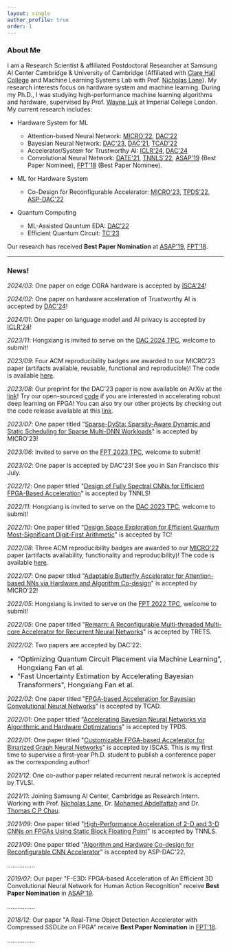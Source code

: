 ```yaml
---
layout: single
author_profile: true
order: 1
---
```


### About Me

I am a Research Scientist & affiliated Postdoctoral Researcher at Samsung AI Center Cambridge & University of Cambridge (Affiliated with [Clare Hall College](https://www.clarehall.cam.ac.uk/) and Machine Learning Systems Lab with Prof. [Nicholas Lane](http://niclane.org/lab/)).
My research interests focus on hardware system and machine learning. During my Ph.D., I was studying high-performance machine learning algorithms and hardware, supervised by Prof. [Wayne Luk](https://www.imperial.ac.uk/people/w.luk) at Imperial College London. My current research includes:

- Hardware System for ML
    - Attention-based Neural Network: [MICRO'22](https://arxiv.org/abs/2209.09570), [DAC'22](https://dl.acm.org/doi/abs/10.1145/3489517.3530451)
    - Bayesian Neural Network: [DAC'23](https://arxiv.org/pdf/2308.06849.pdf), [DAC'21](https://ieeexplore.ieee.org/abstract/document/9586137), [TCAD'22](https://ieeexplore.ieee.org/document/9743481/)
    - Accelerator/System for Trustworthy AI: [ICLR'24](https://openreview.net/pdf?id=zzqn5G9fjn), [DAC'24](https://os-hxfan.github.io/)
    - Convolutional Neural Network: [DATE'21](https://www.doc.ic.ac.uk/~wl/papers/21/date21sl.pdf), [TNNLS'22](https://ieeexplore.ieee.org/abstract/document/9570135), [ASAP'19](https://ieeexplore.ieee.org/abstract/document/8825127) (Best Paper Nominee), [FPT'18](https://www.doc.ic.ac.uk/~wl/papers/18/fpt18hf.pdf) (Best Paper Nominee).
    <!-- - Gragh or Recurrent Neural Network: [ISCAS'22](https://spiral.imperial.ac.uk/bitstream/10044/1/94639/2/iscas22_zw7_final_checked.pdf), [FCCM'20](https://www.doc.ic.ac.uk/~wl/papers/20/fccm20zq.pdf), [TVLSI'22](https://ieeexplore.ieee.org/abstract/document/9664799) -->

- ML for Hardware System
    - Co-Design for Reconfigurable Accelerator: [MICRO'23](https://arxiv.org/pdf/2310.11096.pdf), [TPDS'22](https://ieeexplore.ieee.org/abstract/document/9720069), [ASP-DAC'22](https://arxiv.org/pdf/2111.12787.pdf)

- Quantum Computing    
    - ML-Assisted Qauntum EDA: [DAC'22](https://dl.acm.org/doi/abs/10.1145/3489517.3530403)
    - Efficient Quantum Circuit: [TC'23](https://ieeexplore.ieee.org/document/9924609/)

Our research has received **Best Paper Nomination** at [ASAP'19](https://asap2019.csl.cornell.edu/program.html), [FPT'18](http://www.fpt18.sakura.ne.jp/program.html).

___

### News!

*2024/03*: One paper on edge CGRA hardware is accepted by [ISCA'24](https://os-hxfan.github.io/)!

*2024/02*: One paper on hardware acceleration of Trustworthy AI is accepted by [DAC'24](https://os-hxfan.github.io/)!

*2024/01*: One paper on language model and AI privacy is accepted by [ICLR'24](https://openreview.net/pdf?id=zzqn5G9fjn)!

*2023/11*: Hongxiang is invited to serve on the [DAC 2024 TPC](https://www.dac.com/), welcome to submit!

*2023/09*: Four ACM reproducibility badges are awarded to our MICRO'23 paper (artifacts available, reusable, functional and reproducible)! The code is available [here](https://github.com/SamsungLabs/Sparse-Multi-DNN-Scheduling).

*2023/08*: Our preprint for the DAC'23 paper is now available on ArXiv at the [link](https://arxiv.org/pdf/2308.06849.pdf)! Try our open-sourced [code](https://github.com/os-hxfan/BayesNN_FPGA) if you are interested in accelerating robust deep learning on FPGA! You can also try our other projects by checking out the code release available at this [link](https://os-hxfan.github.io/pages/software).

*2023/07*: One paper titled "[Sparse-DySta: Sparsity-Aware Dynamic and Static Scheduling for Sparse Multi-DNN Workloads]()" is accepted by MICRO'23!

*2023/06*: Invited to serve on the [FPT 2023 TPC](https://fpt2023.org/), welcome to submit! 

*2023/02*: One paper is accepted by DAC'23! See you in San Francisco this July.

*2022/12*: One paper titled "[Design of Fully Spectral CNNs for Efficient FPGA-Based Acceleration](https://ieeexplore.ieee.org/document/9969527)" is accepted by TNNLS!

*2022/11*: Hongxiang is invited to serve on the [DAC 2023 TPC](https://www.dac.com/), welcome to submit!

*2022/10*: One paper titled "[Design Space Exploration for Efficient Quantum Most-Significant Digit-First Arithmetic](https://ieeexplore.ieee.org/document/9924609/)" is accepted by TC!

*2022/08*: Three ACM reproducibility badges are awarded to our [MICRO'22](https://arxiv.org/abs/2209.09570) paper (artifacts availability, functionality and reproducibility)! The code is available [here](https://github.com/SamsungLabs/Butterfly_Acc).

*2022/07*: One paper titled "[Adaptable Butterfly Accelerator for Attention-based NNs via Hardware and Algorithm Co-design]()" is accepted by MICRO'22!

*2022/05*: Hongxiang is invited to serve on the [FPT 2022 TPC](https://fpt22.hkust.edu.hk/), welcome to submit!   

*2022/05*: One paper titled "[Remarn: A Reconfigurable Multi-threaded Multi-core Accelerator for Recurrent Neural Networks]()" is accepted by TRETS.

*2022/02*: Two papers are accepted by DAC'22: 

- <font size=3> “Optimizing Quantum Circuit Placement via Machine Learning”, Hongxiang Fan et al.</font>
- <font size=3> "Fast Uncertainty Estimation by Accelerating Bayesian Transformers", Hongxiang Fan et al.</font> 

*2022/02*: One paper titled "[FPGA-based Acceleration for Bayesian Convolutional Neural Networks]()" is accepted by TCAD.

*2022/01*: One paper titled "[Accelerating Bayesian Neural Networks via Algorithmic and Hardware Optimizations]()" is accepted by TPDS.

*2022/01*: One paper titled "[Customizable FPGA-based Accelerator for Binarized Graph Neural Networks]()" is accepted by ISCAS. This is my first time to supervise a first-year Ph.D. student to publish a conference paper as the corresponding author!

*2021/12*: One co-author paper related recurrent neural network is accepted by TVLSI.

*2021/11*: Joining Samsung AI Center, Cambridge as Research Intern. Working with Prof. [Nicholas Lane](http://niclane.org/), Dr. [Mohamed Abdelfattah](https://tech.cornell.edu/people/mohamed-abdelfattah/) and Dr. [Thomas C P Chau](https://www.thomaschau.uk/).

*2021/09*: One paper titled "[High-Performance Acceleration of 2-D and 3-D CNNs on FPGAs Using Static Block Floating Point](https://ieeexplore.ieee.org/abstract/document/9570135)" is accepted by TNNLS.

*2021/09*: One paper titled "[Algorithm and Hardware Co-design for Reconfigurable CNN Accelerator](https://arxiv.org/pdf/2111.12787.pdf)" is accepted by ASP-DAC'22.

................

*2019/07*: Our paper "F-E3D: FPGA-based Acceleration of An Efficient 3D Convolutional Neural Network for Human Action Recognition" receive **Best Paper Nomination** in [ASAP'19](https://asap2019.csl.cornell.edu/program.html).

................

*2018/12*: Our paper "A Real-Time Object Detection Accelerator with Compressed SSDLite on FPGA" receive **Best Paper Nomination** in [FPT'18](http://www.fpt18.sakura.ne.jp/program.html).

................

